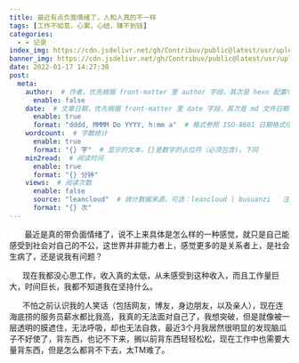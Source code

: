 ```yaml
---
title: 最近有点负面情绪了，人和人真的不一样
tags: [工作不如意，心累，心结，赚不到钱]
categories:
  - - 记录
index_img: https://cdn.jsdelivr.net/gh/Contribuv/public@latest/usr/uploads/2022/01/1709331979.jpg
banner_img: https://cdn.jsdelivr.net/gh/Contribuv/public@latest/usr/uploads/2022/01/1709331979.jpg
date: 2022-01-17 14:27:30
post:
  meta:
    author:  # 作者，优先根据 front-matter 里 author 字段，其次是 hexo 配置中 author 值
      enable: false
    date:  # 文章日期，优先根据 front-matter 里 date 字段，其次是 md 文件日期
      enable: true
      format: "dddd, MMMM Do YYYY, h:mm a"  # 格式参照 ISO-8601 日期格式化
    wordcount:  # 字数统计
      enable: true
      format: "{} 字"  # 显示的文本，{}是数字的占位符（必须包含)，下同
    min2read:  # 阅读时间
      enable: true
      format: "{} 分钟"
    views:  # 阅读次数
      enable: false
      source: "leancloud"  # 统计数据来源，可选：leancloud | busuanzi   注意不蒜子会间歇抽风
      format: "{} 次"
---
```


       最近是真的带负面情绪了，说不上来具体是怎么样的一种感觉，就只是自己能感受到社会对自己的不公，这世界并非能力者上，感觉更多的是关系者上，是社会生病了，还是说我有问题？

      现在我都没心思工作，收入真的太低，从未感受到这种收入，而且工作量巨大，时间巨长，我都不知道我在坚持什么。

      不怕之前认识我的人笑话（包括网友，博友，身边朋友，以及亲人），现在连海底捞的服务员薪水都比我高，我真的无法面对自己了，我想突破，但是就像被一层透明的膜遮住，无法呼吸，却也无法自救，最近3个月我居然很明显的发现脑瓜子不好使了，背东西，也记不下来，搁以前背东西轻轻松松，现在工作中也需要大量背东西，但是怎么都背不下去，太TM难了。